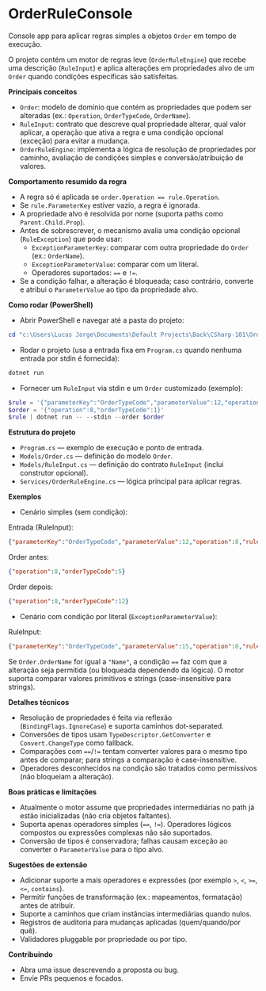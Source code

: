 # OrderRuleConsole

Console app para aplicar regras simples a objetos `Order` em tempo de execução.

O projeto contém um motor de regras leve (`OrderRuleEngine`) que recebe uma descrição (`RuleInput`) e aplica alterações em propriedades alvo de um `Order` quando condições específicas são satisfeitas.

**Principais conceitos**
- `Order`: modelo de domínio que contém as propriedades que podem ser alteradas (ex.: `Operation`, `OrderTypeCode`, `OrderName`).
- `RuleInput`: contrato que descreve qual propriedade alterar, qual valor aplicar, a operação que ativa a regra e uma condição opcional (exceção) para evitar a mudança.
- `OrderRuleEngine`: implementa a lógica de resolução de propriedades por caminho, avaliação de condições simples e conversão/atribuição de valores.

**Comportamento resumido da regra**
- A regra só é aplicada se `order.Operation == rule.Operation`.
- Se `rule.ParameterKey` estiver vazio, a regra é ignorada.
- A propriedade alvo é resolvida por nome (suporta paths como `Parent.Child.Prop`).
- Antes de sobrescrever, o mecanismo avalia uma condição opcional (`RuleException`) que pode usar:
  - `ExceptionParameterKey`: comparar com outra propriedade do `Order` (ex.: `OrderName`).
  - `ExceptionParameterValue`: comparar com um literal.
  - Operadores suportados: `==` e `!=`.
- Se a condição falhar, a alteração é bloqueada; caso contrário, converte e atribui o `ParameterValue` ao tipo da propriedade alvo.

**Como rodar (PowerShell)**
- Abrir PowerShell e navegar até a pasta do projeto:

```powershell
cd "c:\Users\Lucas Jorge\Documents\Default Projects\Back\CSharp-101\OrderRuleConsole"
```

- Rodar o projeto (usa a entrada fixa em `Program.cs` quando nenhuma entrada por stdin é fornecida):

```powershell
dotnet run
```

- Fornecer um `RuleInput` via stdin e um `Order` customizado (exemplo):

```powershell
$rule = '{"parameterKey":"OrderTypeCode","parameterValue":12,"operation":8,"ruleException":"!= 1"}'
$order = '{"operation":8,"orderTypeCode":1}'
$rule | dotnet run -- --stdin --order $order
```

**Estrutura do projeto**
- `Program.cs` — exemplo de execução e ponto de entrada.
- `Models/Order.cs` — definição do modelo `Order`.
- `Models/RuleInput.cs` — definição do contrato `RuleInput` (inclui construtor opcional).
- `Services/OrderRuleEngine.cs` — lógica principal para aplicar regras.

**Exemplos**
- Cenário simples (sem condição):

Entrada (RuleInput):
```json
{"parameterKey":"OrderTypeCode","parameterValue":12,"operation":8,"ruleException":""}
```
Order antes:
```json
{"operation":8,"orderTypeCode":5}
```
Order depois:
```json
{"operation":8,"orderTypeCode":12}
```

- Cenário com condição por literal (`ExceptionParameterValue`):

RuleInput:
```json
{"parameterKey":"OrderTypeCode","parameterValue":15,"operation":8,"ruleException":"==","exceptionParameterValue":"Name"}
```
Se `Order.OrderName` for igual a `"Name"`, a condição `==` faz com que a alteração seja permitida (ou bloqueada dependendo da lógica). O motor suporta comparar valores primitivos e strings (case-insensitive para strings).

**Detalhes técnicos**
- Resolução de propriedades é feita via reflexão (`BindingFlags.IgnoreCase`) e suporta caminhos dot-separated.
- Conversões de tipos usam `TypeDescriptor.GetConverter` e `Convert.ChangeType` como fallback.
- Comparações com `==`/`!=` tentam converter valores para o mesmo tipo antes de comparar; para strings a comparação é case-insensitive.
- Operadores desconhecidos na condição são tratados como permissivos (não bloqueiam a alteração).

**Boas práticas e limitações**
- Atualmente o motor assume que propriedades intermediárias no path já estão inicializadas (não cria objetos faltantes).
- Suporta apenas operadores simples (`==`, `!=`). Operadores lógicos compostos ou expressões complexas não são suportados.
- Conversão de tipos é conservadora; falhas causam exceção ao converter o `ParameterValue` para o tipo alvo.

**Sugestões de extensão**
- Adicionar suporte a mais operadores e expressões (por exemplo `>`, `<`, `>=`, `<=`, `contains`).
- Permitir funções de transformação (ex.: mapeamentos, formatação) antes de atribuir.
- Suporte a caminhos que criam instâncias intermediárias quando nulos.
- Registros de auditoria para mudanças aplicadas (quem/quando/por quê).
- Validadores pluggable por propriedade ou por tipo.

**Contribuindo**
- Abra uma issue descrevendo a proposta ou bug.
- Envie PRs pequenos e focados.
